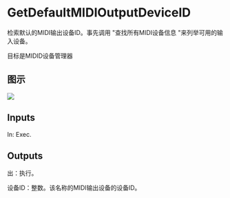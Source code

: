 # GetDefaultMIDIOutputDeviceID

检索默认的MIDI输出设备ID。事先调用 "查找所有MIDI设备信息 "来列举可用的输入设备。

目标是MIDID设备管理器

## 图示

![]($-20221218-20054498.png)

## Inputs

In: Exec.  

## Outputs

出：执行。

设备ID：整数。该名称的MIDI输出设备的设备ID。

